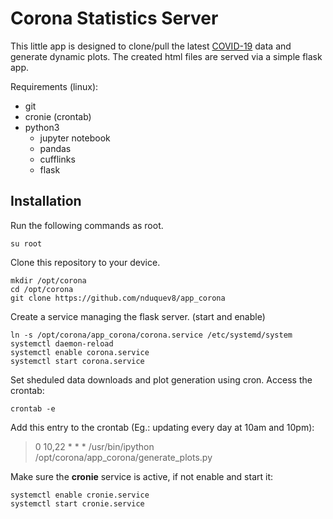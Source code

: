 # Corona Statistics Server

This little app is designed to clone/pull the latest [COVID-19](https://github.com/CSSEGISandData/COVID-19) data and generate dynamic plots.
The created html files are served via a simple flask app.

Requirements (linux):
 - git
 - cronie (crontab)
 - python3
   - jupyter notebook
   - pandas
   - cufflinks
   - flask

## Installation
Run the following commands as root.
```
su root
```

Clone this repository to your device.
```
mkdir /opt/corona
cd /opt/corona
git clone https://github.com/nduquev8/app_corona
```

Create a service managing the flask server. (start and enable)
```
ln -s /opt/corona/app_corona/corona.service /etc/systemd/system
systemctl daemon-reload
systemctl enable corona.service
systemctl start corona.service
```

Set sheduled data downloads and plot generation using cron.
Access the crontab:
```
crontab -e
```
Add this entry to the crontab (Eg.: updating every day at 10am and 10pm):

> 0 10,22 * * * /usr/bin/ipython /opt/corona/app_corona/generate_plots.py

Make sure the **cronie** service is active, if not enable and start it:
```
systemctl enable cronie.service
systemctl start cronie.service
```
